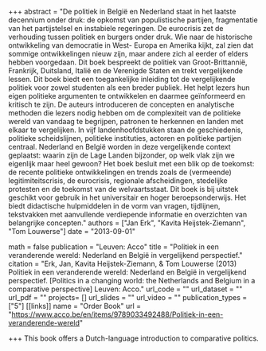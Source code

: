 +++
abstract = "De politiek in België en Nederland staat in het laatste decennium onder druk: de opkomst van populistische partijen, fragmentatie van het partijstelsel en instabiele regeringen. De eurocrisis zet de verhouding tussen politiek en burgers onder druk. Wie naar de historische ontwikkeling van democratie in West- Europa en Amerika kijkt, zal zien dat sommige ontwikkelingen nieuw zijn, maar andere zich al eerder of elders hebben voorgedaan. Dit boek bespreekt de politiek van Groot-Brittannië, Frankrijk, Duitsland, Italië en de Verenigde Staten en trekt vergelijkende lessen. Dit boek biedt een toegankelijke inleiding tot de vergelijkende politiek voor zowel studenten als een breder publiek. Het helpt lezers hun eigen politieke argumenten te ontwikkelen en daarmee geïnformeerd en kritisch te zijn. De auteurs introduceren de concepten en analytische methoden die lezers nodig hebben om de complexiteit van de politieke wereld van vandaag te begrijpen, patronen te herkennen en landen met elkaar te vergelijken. In vijf landenhoofdstukken staan de geschiedenis, politieke scheidslijnen, politieke instituties, actoren en politieke partijen centraal. Nederland en België worden in deze vergelijkende context geplaatst: waarin zijn de Lage Landen bijzonder, op welk vlak zijn we eigenlijk maar heel gewoon? Het boek besluit met een blik op de toekomst: de recente politieke ontwikkelingen en trends zoals de (vermeende) legitimiteitscrisis, de eurocrisis, regionale afscheidingen, stedelijke protesten en de toekomst van de welvaartsstaat. Dit boek is bij uitstek geschikt voor gebruik in het universitair en hoger beroepsonderwijs. Het biedt didactische hulpmiddelen in de vorm van vragen, tijdlijnen, tekstvakken met aanvullende verdiepende informatie en overzichten van belangrijke concepten."
authors = ["Jan Erk", "Kavita Heijstek-Ziemann", "Tom Louwerse"]
date = "2013-09-01"

math = false
publication = "Leuven: Acco"
title = "Politiek in een veranderende wereld: Nederland en België in vergelijkend perspectief."
citation = "Erk, Jan, Kavita Heijstek-Ziemann, & Tom Louwerse (2013) Politiek in een veranderende wereld: Nederland en België in vergelijkend perspectief. [Politics in a changing world: the Netherlands and Belgium in a comparative perspective] Leuven: Acco."
url_code = ""
url_dataset = ""
url_pdf = ""
projects= []
url_slides = ""
url_video = ""
publication_types = ["5"]
[[links]]
  name = "Order Book"
  url = "https://www.acco.be/en/items/9789033492488/Politiek-in-een-veranderende-wereld"

+++
This book offers a Dutch-language introduction to comparative politics.